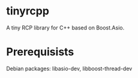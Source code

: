 tinyrcpp
========

A tiny RCP library for C++ based on Boost.Asio.

Prerequisists
=============

Debian packages: libasio-dev, libboost-thread-dev

